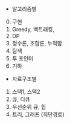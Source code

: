 - 알고리즘별 
0. 구현 
1. Greedy, 백트래킹, 
2. DP
3. 정수론, 조합론, 누적합 
4. 탐색 
5. 투 포인터
6. 기하

- 자료구조별
1. 스택1, 스택2 
2. 큐, 디큐 
3. 우선순위 큐, 힙
4. 트리, 그래프 (최단경로)